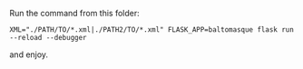Run the command from this folder:

`XML="./PATH/TO/*.xml|./PATH2/TO/*.xml" FLASK_APP=baltomasque flask run --reload --debugger`

and enjoy.
